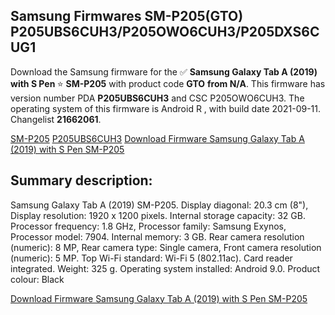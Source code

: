 <h2>Samsung Firmwares SM-P205(GTO) P205UBS6CUH3/P205OWO6CUH3/P205DXS6CUG1</h2>
Download the Samsung firmware for the ✅ <strong>Samsung Galaxy Tab A (2019) with S Pen </strong> ⭐ <strong>SM-P205</strong> with product code <strong>GTO</strong> <strong> from N/A</strong>. This firmware has version number PDA <strong>P205UBS6CUH3</strong> and CSC P205OWO6CUH3. The operating system of this firmware is Android R , with build date 2021-09-11. Changelist <strong>21662061</strong>.


[SM-P205](https://samfirm.shop/samsung/model/SM-P205)
[P205UBS6CUH3](https://samfirm.shop/samsung/pda/P205UBS6CUH3)
[Download Firmware Samsung Galaxy Tab A (2019) with S Pen SM-P205](https://samfirm.shop/samsung/firmware/454945)
<h2>Summary description:</h2>
<p>Samsung Galaxy Tab A (2019) SM-P205. Display diagonal: 20.3 cm (8"), Display resolution: 1920 x 1200 pixels. Internal storage capacity: 32 GB. Processor frequency: 1.8 GHz, Processor family: Samsung Exynos, Processor model: 7904. Internal memory: 3 GB. Rear camera resolution (numeric): 8 MP, Rear camera type: Single camera, Front camera resolution (numeric): 5 MP. Top Wi-Fi standard: Wi-Fi 5 (802.11ac). Card reader integrated. Weight: 325 g. Operating system installed: Android 9.0. Product colour: Black</p>


[Download Firmware Samsung Galaxy Tab A (2019) with S Pen SM-P205](https://samfirm.shop/samsung/firmware/454945)
